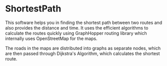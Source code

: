 # ShortestPath

This software helps you in finding the shortest path between two routes and also provides the distance and time. It uses the efficient algorithms to calculate the routes quickly using GraphHopper routing library which internally uses OpenStreetMap for the maps.

The roads in the maps are distributed into graphs as separate nodes, which are then passed through Dijkstra's Algorithm, which calculates the shortest route.